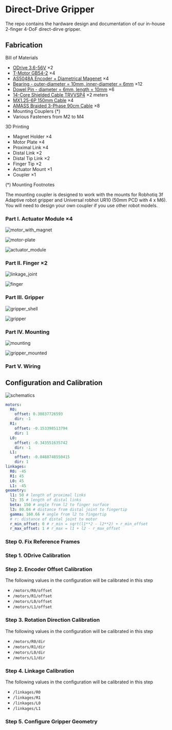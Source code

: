 # Direct-Drive Gripper

The repo contains the hardware design and documentation of our in-house 2-finger 4-DoF direct-dirve gripper.



## Fabrication



Bill of Materials

- [ODrive 3.6-56V](https://odriverobotics.com/shop/odrive-v36) $\times 2$
- [T-Motor GB54-2](https://store.tmotor.com/goods.php?id=445) $\times 4$
- [AS5048A Encoder + Diametrical Magenet](https://item.taobao.com/item.htm?id=619004953504) $\times 4$
- [Bearing - outer-diameter = 10mm, inner-diameter = 6mm](https://item.taobao.com/item.htm?id=649671875461) $\times 12$
- [Dowel Pin - diameter = 6mm, length = 10mm](https://detail.tmall.com/item.htm?id=522002486638) $\times 6$
- [14-Core Shielded Cable TRVVSP4](https://detail.tmall.com/item.htm?id=649477061772) $\times 2\ \text{meters}$
- [MX1.25-6P 150mm Cable](https://item.taobao.com/item.htm?id=607231799768) $\times 4$
- [AMASS Braided 3-Phase 90cm Cable](https://item.taobao.com/item.htm?id=520248392055) $\times 8$
- Mounting Couplers (*)
- Various Fasteners from M2 to M4



3D Printing 

- Magnet Holder $\times 4$
- Motor Plate $\times 4$
- Proximal Link $\times 4$
- Distal Link $\times 2$
- Distal Tip Link $\times 2$
- Finger Tip $\times 2$
- Actuator Mount $\times 1$
- Coupler $\times 1$



(*) Mounting Footnotes

The mounting coupler is designed to work with the mounts for Robhotiq 3f Adaptive robot gripper and Universal robhot UR10 (50mm PCD with 4 x M6). You will need to design your own coupler if you use other robot models. 



### Part I. Actuator Module $\times 4$

![motor_with_magnet](images/motor_with_magnet.png)

![motor-plate](images/motor-plate.png)

![actuator_module](images/actuator-module.png)

### Part II. Finger $\times 2$

![linkage_joint](images/linkage_joint.png)

![finger](images/finger.png)

### Part III. Gripper

![gripper_shell](images/gripper_shell.png)

![gripper](images/gripper.png)

### Part IV. Mounting

![mounting](images/mounting.png)

![gripper_mounted](images/gripper_mounted.png)

### Part V. Wiring



## Configuration and Calibration

![schematics](images/DDH_schematic.png)

```yaml
motors:
  R0:
    offset: 0.30837726593
    dir: -1
  R1:
    offset: -0.153398513794
    dir: 1
  L0:
    offset: -0.343551635742
    dir: -1
  L1:
    offset: -0.0488748550415
    dir: 1
linkages:
  R0: -45
  R1: 45
  L0: 45
  L1: -45
geometry:
  l1: 50 # length of proximal links
  l2: 35 # length of distal links
  beta: 150 # angle from l2 to finger surface 
  l3: 80.04 # distance from distal joint to fingertip
  gamma: 160.66 # angle from l2 to fingertip
  # r: distance of distal joint to motor
  r_min_offset: 0 # r_min = sqrt(l1**2 - l2**2) + r_min_offset
  r_max_offset: 1 # r_max = l1 + l2 - r_max_offset
```

### Step 0. Fix Reference Frames 



### Step 1. ODrive Calibration



### Step 2. Encoder Offset Calibration

The following values in the configuration will be calibrated in this step

- `/motors/R0/offset`
- `/motors/R1/offset`
- `/motors/L0/offset`
- `/motors/L1/offset`



### Step 3. Rotation Direction Calibration

The following values in the configuration will be calibrated in this step

- `/motors/R0/dir`
- `/motors/R1/dir`
- `/motors/L0/dir`
- `/motors/L1/dir`



### Step 4. Linkage Calibration

The following values in the configuration will be calibrated in this step

- `/linkages/R0`
- `/linkages/R1`
- `/linkages/L0`
- `/linkages/L1`



### Step 5. Configure Gripper Geometry
